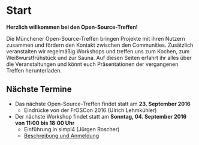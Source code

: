 # Start

**Herzlich willkommen bei den Open-Source-Treffen!**

Die Münchener Open-Source-Treffen bringen Projekte mit ihren Nutzern zusammen und fördern den Kontakt zwischen den Communities. Zusätzlich veranstalten wir regelmäßig Workshops und treffen uns zum Kochen, zum Weißwurstfrühstück und zur Sauna. Auf diesen Seiten erfahrt ihr alles über die Veranstaltungen und könnt euch Präsentationen der vergangenen Treffen herunterladen.

## Nächste Termine

*   Das nächste Open-Source-Treffen findet statt am **23. September 2016**
    * Eindrücke von der FrOSCon 2016 (Ulrich Lehmkühler)
*   Der nächste Workshop findet statt am **Sonntag, 04. September 2016 von 11:00 bis 18:00 Uhr**
    * Einführung in simpl4 (Jürgen Roscher)
    * [Beschreibung und Anmeldung](https://opensourcetreffen.de/workshops/)


